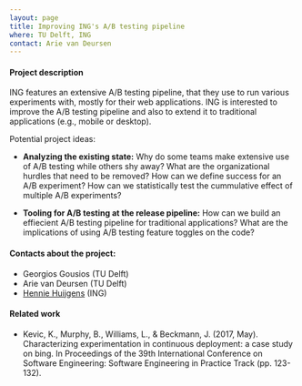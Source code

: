 ```yaml
---
layout: page
title: Improving ING's A/B testing pipeline
where: TU Delft, ING
contact: Arie van Deursen
---
```


#### Project description

ING features an extensive A/B testing pipeline, that they use to run various
experiments with, mostly for their web applications. ING is interested
to improve the A/B testing pipeline and also to extend it to traditional
applications (e.g., mobile or desktop).

Potential project ideas:

- **Analyzing the existing state:** Why do some teams make extensive use of A/B
  testing while others shy away? What are the organizational hurdles that need
  to be removed? How can we define success for an A/B experiment? How can we
  statistically test the cummulative effect of multiple A/B experiments?

- **Tooling for A/B testing at the release pipeline:** How can we build an
  effiecient A/B testing pipeline for traditional applications? What are the
  implications of using A/B testing feature toggles on the code?

#### Contacts about the project:

* Georgios Gousios (TU Delft)
* Arie van Deursen (TU Delft)
* [Hennie Huijgens](mailto:hennie.huijgens@ing.com) (ING)

#### Related work

- Kevic, K., Murphy, B., Williams, L., & Beckmann, J. (2017, May). Characterizing experimentation in continuous deployment: a case study on bing. In Proceedings of the 39th International Conference on Software Engineering: Software Engineering in Practice Track (pp. 123-132).
